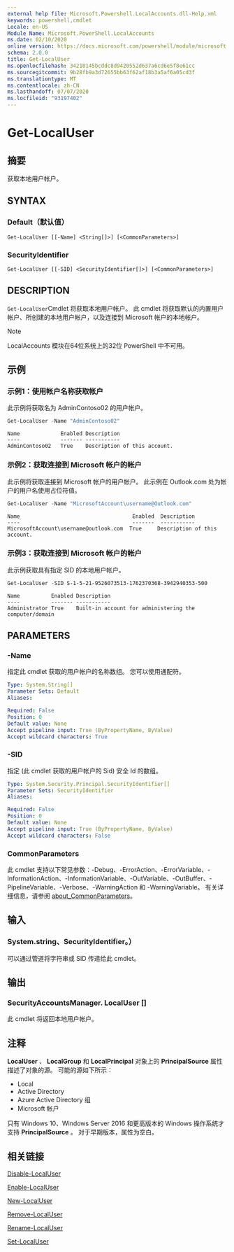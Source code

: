 ```yaml
---
external help file: Microsoft.Powershell.LocalAccounts.dll-Help.xml
keywords: powershell,cmdlet
Locale: en-US
Module Name: Microsoft.PowerShell.LocalAccounts
ms.date: 02/10/2020
online version: https://docs.microsoft.com/powershell/module/microsoft.powershell.localaccounts/get-localuser?view=powershell-5.1&WT.mc_id=ps-gethelp
schema: 2.0.0
title: Get-LocalUser
ms.openlocfilehash: 34210145bcddc8d9420552d637a6cd6e5f8e61cc
ms.sourcegitcommit: 9b28fb9a3d72655bb63f62af18b3a5af6a05cd3f
ms.translationtype: MT
ms.contentlocale: zh-CN
ms.lasthandoff: 07/07/2020
ms.locfileid: "93197402"
---
```

# Get-LocalUser

## 摘要
获取本地用户帐户。

## SYNTAX

### Default（默认值）

```
Get-LocalUser [[-Name] <String[]>] [<CommonParameters>]
```

### SecurityIdentifier

```
Get-LocalUser [[-SID] <SecurityIdentifier[]>] [<CommonParameters>]
```

## DESCRIPTION

`Get-LocalUser`Cmdlet 将获取本地用户帐户。 此 cmdlet 将获取默认的内置用户帐户、所创建的本地用户帐户，以及连接到 Microsoft 帐户的本地帐户。

> [!NOTE]
> LocalAccounts 模块在64位系统上的32位 PowerShell 中不可用。

## 示例

### 示例1：使用帐户名称获取帐户

此示例将获取名为 AdminContoso02 的用户帐户。

```powershell
Get-LocalUser -Name "AdminContoso02"
```

```Output
Name             Enabled Description
----             ------- -----------
AdminContoso02   True    Description of this account.
```

### 示例2：获取连接到 Microsoft 帐户的帐户

此示例将获取连接到 Microsoft 帐户的用户帐户。 此示例在 Outlook.com 处为帐户的用户名使用占位符值。

```powershell
Get-LocalUser -Name "MicrosoftAccount\username@Outlook.com"
```

```Output
Name                                    Enabled  Description
----                                    -------  -----------
MicrosoftAccount\username@outlook.com  True     Description of this account.
```

### 示例3：获取连接到 Microsoft 帐户的帐户

此示例获取具有指定 SID 的本地用户帐户。

```powershell
Get-LocalUser -SID S-1-5-21-9526073513-1762370368-3942940353-500
```

```Output
Name          Enabled Description
----          ------- -----------
Administrator True    Built-in account for administering the computer/domain
```

## PARAMETERS

### -Name

指定此 cmdlet 获取的用户帐户的名称数组。 您可以使用通配符。

```yaml
Type: System.String[]
Parameter Sets: Default
Aliases:

Required: False
Position: 0
Default value: None
Accept pipeline input: True (ByPropertyName, ByValue)
Accept wildcard characters: True
```

### -SID

指定 (此 cmdlet 获取的用户帐户的 Sid) 安全 Id 的数组。

```yaml
Type: System.Security.Principal.SecurityIdentifier[]
Parameter Sets: SecurityIdentifier
Aliases:

Required: False
Position: 0
Default value: None
Accept pipeline input: True (ByPropertyName, ByValue)
Accept wildcard characters: False
```

### CommonParameters

此 cmdlet 支持以下常见参数：-Debug、-ErrorAction、-ErrorVariable、-InformationAction、-InformationVariable、-OutVariable、-OutBuffer、-PipelineVariable、-Verbose、-WarningAction 和 -WarningVariable。 有关详细信息，请参阅 [about_CommonParameters](https://go.microsoft.com/fwlink/?LinkID=113216)。

## 输入

### System.string、SecurityIdentifier。）

可以通过管道将字符串或 SID 传递给此 cmdlet。

## 输出

### SecurityAccountsManager. LocalUser []

此 cmdlet 将返回本地用户帐户。

## 注释

**LocalUser** 、 **LocalGroup** 和 **LocalPrincipal** 对象上的 **PrincipalSource** 属性描述了对象的源。 可能的源如下所示：

- Local
- Active Directory
- Azure Active Directory 组
- Microsoft 帐户

只有 Windows 10、Windows Server 2016 和更高版本的 Windows 操作系统才支持 **PrincipalSource** 。 对于早期版本，属性为空白。

## 相关链接

[Disable-LocalUser](Disable-LocalUser.md)

[Enable-LocalUser](Enable-LocalUser.md)

[New-LocalUser](New-LocalUser.md)

[Remove-LocalUser](Remove-LocalUser.md)

[Rename-LocalUser](Rename-LocalUser.md)

[Set-LocalUser](Set-LocalUser.md)
